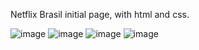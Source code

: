 Netflix Brasil initial page, with html and css.


![image](https://user-images.githubusercontent.com/36718140/156830026-5c19441b-9ee6-49b3-afa8-ba4a9aaa37dd.png)
![image](https://user-images.githubusercontent.com/36718140/156830101-aacb453a-09d0-4108-bf27-51361b17c54d.png)
![image](https://user-images.githubusercontent.com/36718140/156830137-de7eeb40-0ed1-47ce-a445-f8c3603ee1da.png)
![image](https://user-images.githubusercontent.com/36718140/156830227-59eea8c9-384e-4bb7-a382-d28c9fa2cacf.png)
